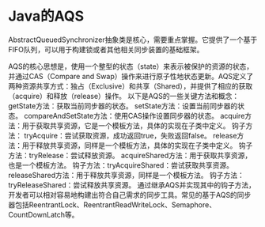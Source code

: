 # Java的AQS

AbstractQueuedSynchronizer抽象类是核心，需要重点掌握。它提供了一个基于FIFO队列，可以用于构建锁或者其他相关同步装置的基础框架。

AQS的核心思想是，使用一个整型的状态（state）来表示被保护的资源的状态，并通过CAS（Compare and Swap）操作来进行原子性地状态更新。AQS定义了两种资源共享方式：独占（Exclusive）和共享（Shared），并提供了相应的获取（acquire）和释放（release）操作。
以下是AQS的一些关键方法和概念：
getState方法：获取当前同步器的状态。
setState方法：设置当前同步器的状态。
compareAndSetState方法：使用CAS操作设置同步器的状态。
acquire方法：用于获取共享资源，它是一个模板方法，具体的实现在子类中定义。
钩子方法：
tryAcquire：尝试获取资源，成功返回true，失败返回false。
release方法：用于释放共享资源，同样是一个模板方法，具体的实现在子类中定义。
  钩子方法：tryRelease：尝试释放资源。
acquireShared方法：用于获取共享资源，也是一个模板方法。
  钩子方法：tryAcquireShared：尝试获取共享资源。
releaseShared方法：用于释放共享资源，同样是一个模板方法。
  钩子方法：tryReleaseShared：尝试释放共享资源。
通过继承AQS并实现其中的钩子方法，开发者可以相对容易地构建出符合自己需求的同步工具。常见的基于AQS的同步器包括ReentrantLock、ReentrantReadWriteLock、Semaphore、CountDownLatch等。

